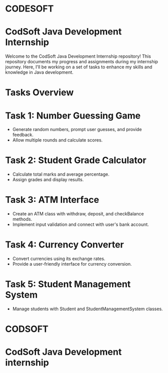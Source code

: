 # CODESOFT
# CodSoft Java Development Internship
Welcome to the CodSoft Java Development Internship repository! This repository documents my progress and assignments during my internship journey. Here, I'll be working on a set of tasks to enhance my skills and knowledge in Java development.

# Tasks Overview


# Task 1: Number Guessing Game
   * Generate random numbers, prompt user guesses, and provide feedback.
   * Allow multiple rounds and calculate scores.

# Task 2: Student Grade Calculator
  * Calculate total marks and average percentage.
  * Assign grades and display results.

# Task 3: ATM Interface
  * Create an ATM class with withdraw, deposit, and checkBalance methods.
  * Implement input validation and connect with user's bank account.

# Task 4: Currency Converter
  * Convert currencies using its exchange rates.
  * Provide a user-friendly interface for currency conversion.

# Task 5: Student Management System
  * Manage students with Student and StudentManagementSystem classes.
 


# CODSOFT
# CodSoft Java Development internship
